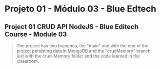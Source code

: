 # Projeto 01 - Módulo 03 - Blue Edtech
## Project 01 CRUD API NodeJS - Blue Editech Course - Module 03 

 > The project has two branches, the "main" one with the end of the project persisting data in MongoDB and the "crudMemory" branch, just with the crud-Memory folder and the code learned in the classroom.
